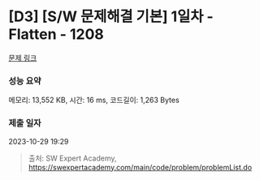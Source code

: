 # [D3] [S/W 문제해결 기본] 1일차 - Flatten - 1208 

[문제 링크](https://swexpertacademy.com/main/code/problem/problemDetail.do?contestProbId=AV139KOaABgCFAYh) 

### 성능 요약

메모리: 13,552 KB, 시간: 16 ms, 코드길이: 1,263 Bytes

### 제출 일자

2023-10-29 19:29



> 출처: SW Expert Academy, https://swexpertacademy.com/main/code/problem/problemList.do